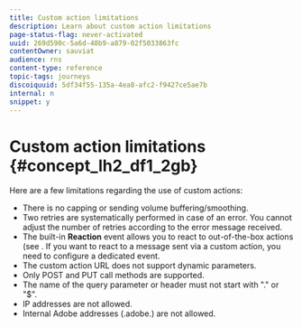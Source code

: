 ```yaml
---
title: Custom action limitations
description: Learn about custom action limitations
page-status-flag: never-activated
uuid: 269d590c-5a6d-40b9-a879-02f5033863fc
contentOwner: sauviat
audience: rns
content-type: reference
topic-tags: journeys
discoiquuid: 5df34f55-135a-4ea8-afc2-f9427ce5ae7b
internal: n
snippet: y
---
```


# Custom action limitations {#concept_lh2_df1_2gb}

Here are a few limitations regarding the use of custom actions:

* There is no capping or sending volume buffering/smoothing.
* Two retries are systematically performed in case of an error. You cannot adjust the number of retries according to the error message received. 
* The built-in **Reaction** event allows you to react to out-of-the-box actions (see [](../building-journeys/journeyevent.md). If you want to react to a message sent via a custom action, you need to configure a dedicated event.
* The custom action URL does not support dynamic parameters.
* Only POST and PUT call methods are supported.
* The name of the query parameter or header must not start with "." or "$".
* IP addresses are not allowed.
* Internal Adobe addresses (.adobe.) are not allowed.
